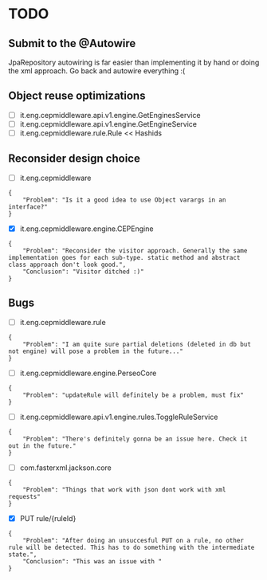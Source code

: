 # TODO

## Submit to the @Autowire
JpaRepository autowiring is far easier than implementing it by hand or doing the xml approach.
Go back and autowire everything :(

## Object reuse optimizations
- [ ] it.eng.cepmiddleware.api.v1.engine.GetEnginesService
- [ ] it.eng.cepmiddleware.api.v1.engine.GetEngineService
- [ ] it.eng.cepmiddleware.rule.Rule << Hashids

## Reconsider design choice
- [ ] it.eng.cepmiddleware
```
{
	"Problem": "Is it a good idea to use Object varargs in an interface?"
}
```
- [x] it.eng.cepmiddleware.engine.CEPEngine
```
{
	"Problem": "Reconsider the visitor approach. Generally the same implementation goes for each sub-type. static method and abstract class approach don't look good.",
	"Conclusion": "Visitor ditched :)"
}
```

## Bugs
- [ ] it.eng.cepmiddleware.rule
```
{
	"Problem": "I am quite sure partial deletions (deleted in db but not engine) will pose a problem in the future..."
}
```
- [ ] it.eng.cepmiddleware.engine.PerseoCore
```
{
	"Problem": "updateRule will definitely be a problem, must fix"
}
```
- [ ] it.eng.cepmiddleware.api.v1.engine.rules.ToggleRuleService
```
{
	"Problem": "There's definitely gonna be an issue here. Check it out in the future."
}
```
- [ ] com.fasterxml.jackson.core
```
{
	"Problem": "Things that work with json dont work with xml requests"
}
```
- [x] PUT rule/{ruleId}
```
{
	"Problem": "After doing an unsuccesful PUT on a rule, no other rule will be detected. This has to do something with the intermediate state.",
	"Conclusion": "This was an issue with "
}
```